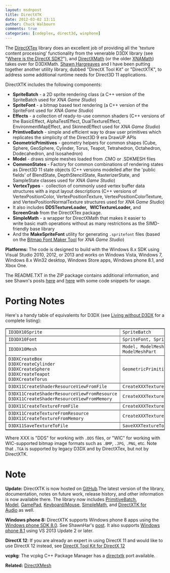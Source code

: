 ```yaml
---
layout: msdnpost
title: DirectXTK
date: 2012-03-02 13:11
author: Chuck Walbourn
comments: true
categories: [codeplex, direct3d, winphone]
---
```

The <a href="https://walbourn.github.io/directxtex/">DirectXTex</a> library does an excellent job of providing all the 'texture content processing' functionality from the venerable D3DX library (see "<a href="https://aka.ms/dxsdk">Where is the DirectX SDK?</a>"), and <a href="https://walbourn.github.io/introducing-directxmath/">DirectXMath</a> (or the older <a href="https://walbourn.github.io/xna-math-version-2-04/">XNAMath</a>) takes over for D3DXMath. <a href="https://www.shawnhargreaves.com/">Shawn Hargreaves</a> and I have been putting together another utility library, dubbed "DirectX Tool Kit" or "DirectXTK", to address some additional runtime needs for Direct3D 11 applications.
<!--more-->

DirectXTK includes the following components:

<ul>
 	<li><strong>SpriteBatch</strong> - a 2D sprite rendering class (a C++ version of the SpriteBatch used for <em>XNA Game Studio</em>)</li>
 	<li><strong>SpriteFont</strong> - a bitmap based text rendering (a C++ version of the SpriteFont used for <em>XNA Game Studio</em>)</li>
 	<li><strong>Effects</strong> - a collection of ready-to-use common shaders (C++ versions of the BasicEffect, AlphaTestEffect, DualTextureEffect, EnvironmentMapEffect, and SkinnedEffect used for <em>XNA Game Studio</em>)</li>
 	<li><strong>PrimtiveBatch</strong> - simple and efficient way to draw user primitives which replicates the simplicity of the Direct3D 9 era DrawUP APIs</li>
 	<li><strong>GeometricPrimitives</strong> - geometry helpers for common shapes (Cube, Sphere, GeoSphere, Cylinder, Torus, Teapot, Tetrahedron, Octahedron, Dodecahedron, and Isosahedron)</li>
 	<li><strong>Model</strong> - draws simple meshes loaded from .CMO or .SDKMESH files</li>
 	<li><strong>CommonStates</strong> - Factory for common combinations of rendering states as Direct3D 11 state objects (C++ versions modelled after the 'public fields' of BlendState, DepthStencilState, RasterizerState, and SampleState classes used for <em>XNA Game Studio</em>)</li>
 	<li><strong>VertexTypes</strong> -  collection of commonly used vertex buffer data structures with a input layout descriptions (C++ versions of VertexPositionColor, VertexPositionTexture, VertexPositionColorTexture, and VertexPositionNormalTexture structures used for <em>XNA Game Studio</em>)</li>
 	<li>It also includes <strong>DDSTextureLoader,</strong>  <strong>WICTextureLoader,</strong> and <strong>ScreenGrab</strong> from the DirectXTex package.</li>
 	<li><strong>SimpleMath</strong> - a wrapper for DirectXMath that makes it easier to write basic math operations without as many restrictions as the SIMD-friendly base library</li>
 	<li>And the <strong>MakeSpriteFont</strong> utility for generating <code>.spritefont</code> files (based on the <a href="https://github.com/SimonDarksideJ/XNAGameStudio/wiki/Bitmap-Font-Maker">Bitmap Font Maker Tool</a> for <em>XNA Game Studio</em>)</li>
</ul>

<strong>Platforms: </strong>The code is designed to build with the Windows 8.x SDK using Visual Studio 2010, 2012, or 2013 and works on Windows Vista, Windows 7, Windows 8.x Win32 desktop, Windows Store apps, Windows phone 8.1, and Xbox One.

The README.TXT in the ZIP package contains additional information, and see Shawn's posts <a href="http://www.shawnhargreaves.com/blog/spritebatch-and-basiceffect-for-c-direct3d-11.html">here</a> and <a href="http://www.shawnhargreaves.com/blog/directxtk-now-includes-spritefont.html">here</a> with some code snippets for usage.

<h1>Porting Notes</h1>

Here's a handy table of equivalents for D3DX (see <a href="https://walbourn.github.io/living-without-d3dx/">Living without D3DX</a> for a complete listing):

<table border="1">
<tbody>
<tr>
<td><code>ID3DX10Sprite</code></td>
<td><code>SpriteBatch</code></td>
</tr>
<tr>
<td><code>ID3DX10Font</code></td>
<td><code>SpriteFont, SpriteBatch</code></td>
</tr>
<tr>
<td><code>ID3DX10Mesh</code></td>
<td><code>Model, ModelMesh, ModelMeshPart</code></td>
</tr>
<tr>
<td><code>D3DXCreateBox
D3DXCreateCylinder
D3DXCreateSphere
D3DXCreateTeapot
D3DXCreateTorus</code></td>
<td><code>GeometricPrimitive</code></td>
</tr>
<tr>
<td><code>D3DX11CreateShaderResourceViewFromFile</code></td>
<td><code>CreateXXXTextureFromFile</code></td>
</tr>
<tr>
<td><code>D3DX11CreateShaderResourceViewFromResource
D3DX11CreateShaderResourceViewFromMemory</code></td>
<td><code>CreateXXXTextureFromMemory</code></td>
</tr>
<tr>
<td><code>D3DX11CreateTextureFromFile</code></td>
<td><code>CreateXXXTextureFromFile</code></td>
</tr>
<tr>
<td><code>D3DX11CreateTextureFromResource
D3DX11CreateTextureFromMemory </code></td>
<td><code>CreateXXXTextureFromMemory</code></td>
</tr>
<tr>
<td><code>D3DX11SaveTextureToFile</code></td>
<td><code>SaveXXXTextureToFile</code></td>
</tr>
</tbody>
</table>

Where XXX is "DDS" for working with ``.DDS`` files, or "WIC" for working with WIC-supported bitmap image formats such as ``.BMP``, ``.JPG``, ``.PNG``, etc. Note that ``.TGA`` is supported by legacy D3DX and by DirectXTex, but not by DirectXTK.

<h1>Note</h1>

<strong>Update:</strong> DirectXTK is now hosted on <a href="https://github.com/Microsoft/DirectXTK">GitHub</a>.The latest version of the library, documentation, notes on future work, release history, and other information is now available there. The library now includes <a href="http://www.shawnhargreaves.com/blog/directxtk-primitivebatch-helper-makes-it-easy-to-draw-user-primitives-with-d3d11.html">PrimitiveBatch</a>, <a href="http://www.shawnhargreaves.com/blog/directxtk-now-supports-loading-and-drawing-3d-models.html">Model</a>, <a href="https://walbourn.github.io/directx-tool-kit-now-with-gamepads/">GamePad</a>, <a href="https://walbourn.github.io/directx-tool-kit-keyboard-and-mouse-support/">Keyboard/Mouse</a>, <a href="http://www.shawnhargreaves.com/blog/simplemath-a-simplified-wrapper-for-directxmath.html">SimpleMath</a>, and <a href="https://walbourn.github.io/directx-tool-kit-for-audio/">DirectXTK for Audio</a> as well.

<strong>Windows phone 8:</strong> DirectXTK supports Windows phone 8 apps using the <a href="http://go.microsoft.com/fwlink/?LinkID=261873">Windows phone SDK 8.0</a>. See ShawnHar's <a href="http://www.shawnhargreaves.com/blog/directx-tool-kit-now-supports-windows-phone-8.html">post</a>. It also supports <a href="http://www.shawnhargreaves.com/blog/windows-phone-8-1.html">Windows phone 8.1</a> using VS 2013 Update 2 or later.

<strong>DirectX 12</strong>: If you are already an expert in using DirectX 11 and would like to use DirectX 12 instead, see <a href="https://walbourn.github.io/directx-tool-kit-for-directx-12/">DirectX Tool Kit for DirectX 12</a>

<strong>vcpkg</strong>: The vcpkg C++ Package Manager has a [directxtk](https://github.com/microsoft/vcpkg/tree/master/ports/directxtk) port available.

<strong>Related:</strong> <a href="https://walbourn.github.io/directxmesh/">DirectXMesh</a>
